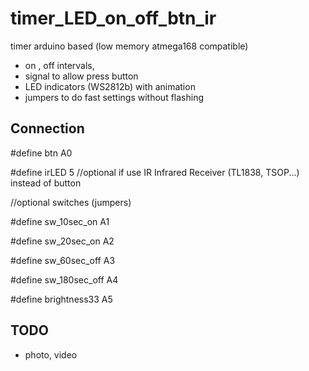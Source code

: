 # timer_LED_on_off_btn_ir
timer arduino based (low memory atmega168 compatible)
* on , off intervals, 
* signal to allow press button
* LED indicators (WS2812b) with animation
* jumpers to do fast settings without flashing


## Connection

#define btn				A0

#define  irLED			5 //optional if use IR Infrared Receiver (TL1838, TSOP...) instead of button

//optional switches (jumpers)

#define sw_10sec_on		A1

#define sw_20sec_on		A2

#define sw_60sec_off	A3

#define sw_180sec_off	A4

#define brightness33	A5

## TODO
* photo, video
